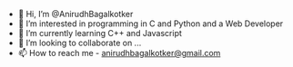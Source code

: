 - 👋 Hi, I’m @AnirudhBagalkotker
- 👀 I’m interested in programming in C and Python and a Web Developer
- 🌱 I’m currently learning C++ and Javascript
- 💞️ I’m looking to collaborate on ... 
- 📫 How to reach me - anirudhbagalkotker@gmail.com



